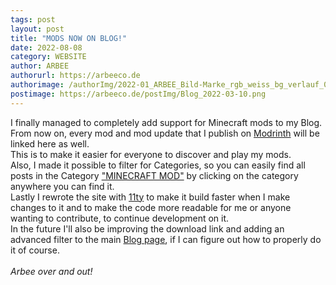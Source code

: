 ```yaml
---
tags: post
layout: post
title: "MODS NOW ON BLOG!"
date: 2022-08-08
category: WEBSITE
author: ARBEE
authorurl: https://arbeeco.de
authorimage: /authorImg/2022-01_ARBEE_Bild-Marke_rgb_weiss_bg_verlauf_01.png
postimage: https://arbeeco.de/postImg/Blog_2022-03-10.png
---
```


I finally managed to completely add support for Minecraft mods to my Blog. From now on, every mod and mod update that I publish on [Modrinth](https://modrinth.com "Checkout modrinth!") will be linked here as well.
<br>
This is to make it easier for everyone to discover and play my mods.
<br>
Also, I made it possible to filter for Categories, so you can easily find all posts in the Category ["MINECRAFT MOD"](https://arbeeco.de/blog?c=MINECRAFT%20MOD) by clicking on the category anywhere you can find it.
<br>
Lastly I rewrote the site with [11ty](https://www.11ty.dev) to make it build faster when I make changes to it and to make the code more readable for me or anyone wanting to contribute, to continue development on it.
<br>
In the future I'll also be improving the download link and adding an advanced filter to the main [Blog page](https://arbeeco.de/blog), if I can figure out how to properly do it of course.<br>
<br>
*Arbee over and out!*